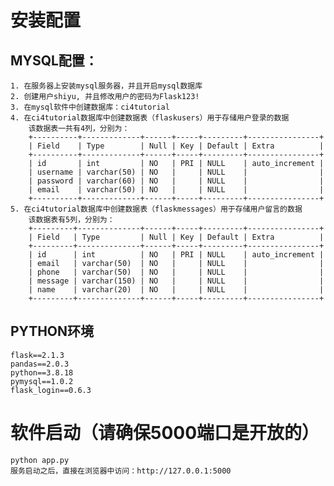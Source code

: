 # 安装配置
## MYSQL配置：
    1. 在服务器上安装mysql服务器，并且开启mysql数据库
    2. 创建用户shiyu, 并且修改用户的密码为Flask123!
    3. 在mysql软件中创建数据库：ci4tutorial
    4. 在ci4tutorial数据库中创建数据表（flaskusers）用于存储用户登录的数据
        该数据表一共有4列，分别为：
        +----------+-------------+------+-----+---------+----------------+
        | Field    | Type        | Null | Key | Default | Extra          |
        +----------+-------------+------+-----+---------+----------------+
        | id       | int         | NO   | PRI | NULL    | auto_increment |
        | username | varchar(50) | NO   |     | NULL    |                |
        | password | varchar(60) | NO   |     | NULL    |                |
        | email    | varchar(50) | NO   |     | NULL    |                |
        +----------+-------------+------+-----+---------+----------------+
    5. 在ci4tutorial数据库中创建数据表（flaskmessages）用于存储用户留言的数据
        该数据表有5列，分别为：
        +---------+--------------+------+-----+---------+----------------+
        | Field   | Type         | Null | Key | Default | Extra          |
        +---------+--------------+------+-----+---------+----------------+
        | id      | int          | NO   | PRI | NULL    | auto_increment |
        | email   | varchar(50)  | NO   |     | NULL    |                |
        | phone   | varchar(50)  | NO   |     | NULL    |                |
        | message | varchar(150) | NO   |     | NULL    |                |
        | name    | varchar(20)  | NO   |     | NULL    |                |
        +---------+--------------+------+-----+---------+----------------+


## PYTHON环境
    flask==2.1.3
    pandas==2.0.3
    python==3.8.18
    pymysql==1.0.2
    flask_login==0.6.3

# 软件启动（请确保5000端口是开放的）
    python app.py
    服务启动之后，直接在浏览器中访问：http://127.0.0.1:5000
